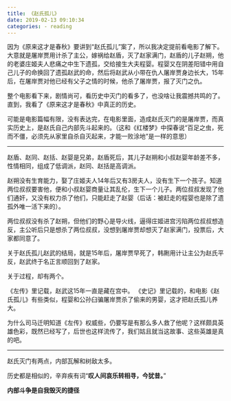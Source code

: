 ```yaml
---
title: 《赵氏孤儿》
date: 2019-02-13 09:10:34
categories: - reading
---
```


因为《原来这才是春秋》要讲到“赵氏孤儿”案了，所以我决定提前看电影了解下。大意就是屠岸贾用计杀了主公，嫁祸给赵盾，灭了赵家满门，赵盾的儿子赵朔，他的老婆庄姬夫人悲痛之中生下遗孤，交给接生大夫程婴。程婴又在阴差阳错中用自己儿子的命换回了遗孤赵武的命，然后将赵武从小带在仇人屠岸贾身边长大，15年后，在屠岸贾对他已经有父子之情的时候，他杀了屠岸贾，报了灭门之仇。

整个电影看下来，剧情尚可，看历史中灭门的看多了，也没啥让我震撼共鸣的了。直到，我看了《原来这才是春秋》中真正的历史。

可能是电影篇幅有限，没有表达完，在电影里面，造成赵氏灭门的是屠岸贾，而真实历史上，是赵氏自己内部先斗起来的。（这和《红楼梦》中探春说“百足之虫，死而不僵，必须先从家里自杀自灭起来，才能一败涂地”是一样的意思）

-------

赵盾、赵同、赵括、赵婴是兄弟，赵盾死后，其儿子赵朔和小叔赵婴年龄差不多，性情相同，组成了低调派，赵同、赵括是高调派。


赵朔没有生育能力，娶了庄姬夫人14年后又有3房夫人，没有生下一个孩子。知道两位叔叔要害他，便和小叔赵婴商量让其乱伦，生下一个儿子。两位叔叔发现了他们通奸，又没有权力杀了他们，只能赶走了赵婴（后话：被赶走的程婴也是除了遗孤外唯一活下来的）。

两位叔叔没有杀了赵朔，但他们的野心是导火线，逼得庄姬进宫污陷两位叔叔想造反，主公听后只是想杀了两位叔叔，没想到屠岸贾却想灭了赵家满门，投票后，大家都同意了。

关于赵氏孤儿赵武的结局，就是15年后，屠岸贾早死了，韩劂用计让主公为赵氏平反，赵武终于名正言顺回到了赵家。

关于过程，却有两个。

《左传》里记载，赵武这15年一直是藏在宫中。
《史记》里记载的，和电影《赵氏孤儿》有些类似，程婴和公孙臼骗屠岸贾杀了偷来的男婴，这才把赵氏孤儿养大。

为什么司马迁明知道《左传》权威些，仍要写是有那么多人救了他呢？这样颇具英雄色彩，既然已经写了，后世也这样流传了，我们姑且就当这故事、这些英雄是真的吧。

-------

赵氏灭门有两点，内部瓦解和树敌太多。

历史都是相似的，辛弃疾有词“**叹人间哀乐转相寻，今犹昔。**”

**内部斗争是自我毁灭的捷径**